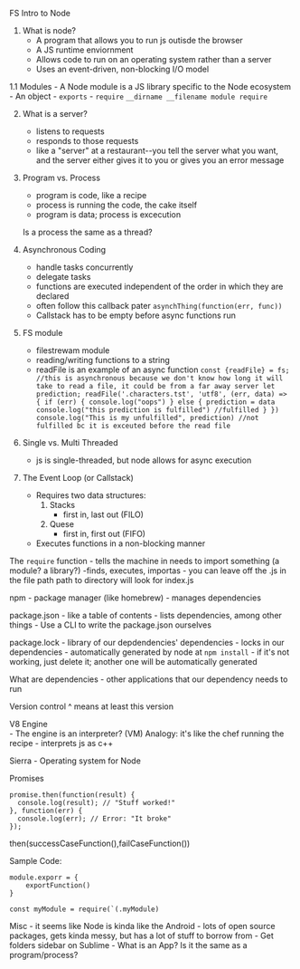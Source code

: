 FS Intro to Node

1. What is node?
	- A program that allows you to run js outisde the browser
	- A JS runtime enviornment 
	- Allows code to run on an operating system rather than a server
	- Uses an event-driven, non-blocking I/O model

1.1 Modules
	- A Node module is a JS library specific to the Node ecosystem
	- An object
	- `exports`
	- `require`
	```__dirname
	__filename
	module
	require```

2. What is a server?
	- listens to requests
	- responds to those requests
	- like a "server" at a restaurant--you tell the server what you want, and the server either gives it to you or gives you an error message

3. Program vs. Process
	- program is code, like a recipe
	- process is running the code, the cake itself
	- program is data; process is excecution

	Is a process the same as a thread?

4. Asynchronous Coding
	- handle tasks concurrently
	- delegate tasks
	- functions are executed independent of the order in which they are declared
	- often follow this callback pater `asynchThing(function(err, func))`
	- Callstack has to be empty before async functions run

5. FS module
	- filestrewam module
	- reading/writing functions to a string
	- readFile is an example of an async function
			``` const {readFile} = fs; //this is asynchronous because we don't know how long it will take to read a file, it could be from a far away server
			let prediction;
			readFile('.characters.tst', 'utf8', (err, data) => {
				if (err) {
					console.log("oops")
				} else {
					prediction = data
					console.log("this prediction is fulfilled") //fulfilled
				}
			})
			console.log("This is my unfulfilled", prediction) //not fulfilled bc it is exceuted before the read file 
			```

5. Single vs. Multi Threaded
	- js is single-threaded, but node allows for async execution

6. The Event Loop (or Callstack)
	- Requires two data structures:
		1. Stacks
			- first in, last out (FILO)
		2. Quese
			- first in, first out (FIFO)
	- Executes functions in a non-blocking manner

The `require` function
	- tells the machine in needs to import something (a module? a library?)
	-finds, executes, importas 
	- you can leave off the .js in the file path
	path to directory will look for index.js

npm
	- package manager (like homebrew)
	- manages dependencies 

package.json
	- like a table of contents 
	- lists dependencies, among other things
	- Use a CLI to write the package.json ourselves

package.lock
	- library of our depdendencies' dependencies
	- locks in our dependencies
	- automatically generated by node at `npm install`
	- if it's not working, just delete it; another one will be automatically generated

What are dependencies
	- other applications that our dependency needs to run

Version control
	^ means at least this version

V8 Engine	
	- The engine is an interpreter? (VM) Analogy: it's like the chef running the recipe
	- interprets js as c++

Sierra
	- Operating system for Node

Promises
```
promise.then(function(result) {
  console.log(result); // "Stuff worked!"
}, function(err) {
  console.log(err); // Error: "It broke"
});
```
then(successCaseFunction(),failCaseFunction())


Sample Code:
```
module.exporr = {
	exportFunction()
}

const myModule = require(`(.myModule)

```

Misc
	- it seems like Node is kinda like the Android - lots of open source packages, gets kinda messy, but has a lot of stuff to borrow from
	- Get folders sidebar on Sublime
	- What is an App? Is it the same as a program/process?